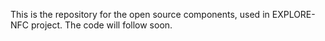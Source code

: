 This is the repository for the open source components, used in EXPLORE-NFC project.
The code will follow soon.